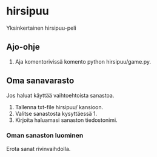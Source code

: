 # hirsipuu
Yksinkertainen hirsipuu-peli
## Ajo-ohje
1. Aja komentorivissä komento python hirsipuu/game.py.
## Oma sanavarasto
Jos haluat käyttää vaihtoehtoista sanastoa.
1. Tallenna txt-file hirsipuu/ kansioon.
2. Valitse sanastosta kysyttäessä 1.
3. Kirjoita haluamasi sanaston tiedostonimi.
### Oman sanaston luominen
Erota sanat rivinvaihdolla.
